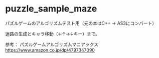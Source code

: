 # puzzle_sample_maze
パズルゲームのアルゴリズムテスト用（元の本はC++ → AS3にコンバート）

迷路の生成とキャラ移動（←↑→↓キー）まで。

参考：
パズルゲームアルゴリズムマニアックス  
https://www.amazon.co.jp/dp/4797347090

